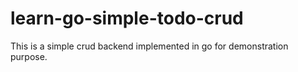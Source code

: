 # learn-go-simple-todo-crud
This is a simple crud backend implemented in go for demonstration purpose.
